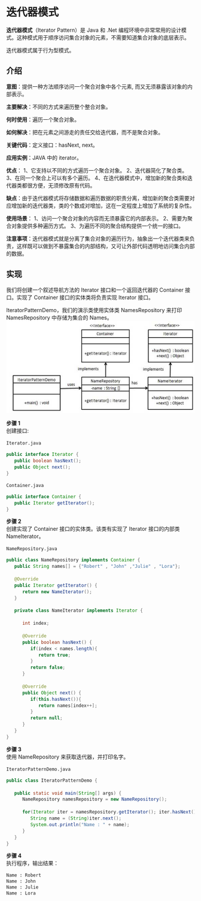 # 迭代器模式
**迭代器模式**（Iterator Pattern）是 Java 和 .Net 编程环境中非常常用的设计模式。这种模式用于顺序访问集合对象的元素，不需要知道集合对象的底层表示。  

迭代器模式属于行为型模式。  

## 介绍
**意图**：提供一种方法顺序访问一个聚合对象中各个元素, 而又无须暴露该对象的内部表示。  

**主要解决**：不同的方式来遍历整个整合对象。  

**何时使用**：遍历一个聚合对象。  

**如何解决**：把在元素之间游走的责任交给迭代器，而不是聚合对象。  

**关键代码**：定义接口：hasNext, next。  

**应用实例**：JAVA 中的 iterator。  

**优点**： 1、它支持以不同的方式遍历一个聚合对象。 2、迭代器简化了聚合类。 3、在同一个聚合上可以有多个遍历。 4、在迭代器模式中，增加新的聚合类和迭代器类都很方便，无须修改原有代码。  

**缺点**：由于迭代器模式将存储数据和遍历数据的职责分离，增加新的聚合类需要对应增加新的迭代器类，类的个数成对增加，这在一定程度上增加了系统的复杂性。  

**使用场景**： 1、访问一个聚合对象的内容而无须暴露它的内部表示。 2、需要为聚合对象提供多种遍历方式。 3、为遍历不同的聚合结构提供一个统一的接口。  

**注意事项**：迭代器模式就是分离了集合对象的遍历行为，抽象出一个迭代器类来负责，这样既可以做到不暴露集合的内部结构，又可让外部代码透明地访问集合内部的数据。  

## 实现
我们将创建一个叙述导航方法的 Iterator 接口和一个返回迭代器的 Container 接口。实现了 Container 接口的实体类将负责实现 Iterator 接口。  

IteratorPatternDemo，我们的演示类使用实体类 NamesRepository 来打印 NamesRepository 中存储为集合的 Names。  
![迭代器模式的 UML 图](../../../images/设计模式/菜鸟教程/迭代器模式实现图.jpg)

**步骤 1**  
创建接口:  

`Iterator.java`  
```java
public interface Iterator {
   public boolean hasNext();
   public Object next();
}
```

`Container.java`  
```java
public interface Container {
   public Iterator getIterator();
}
```

**步骤 2**  
创建实现了 Container 接口的实体类。该类有实现了 Iterator 接口的内部类 NameIterator。  

`NameRepository.java`  
```java
public class NameRepository implements Container {
   public String names[] = {"Robert" , "John" ,"Julie" , "Lora"};
 
   @Override
   public Iterator getIterator() {
      return new NameIterator();
   }
 
   private class NameIterator implements Iterator {
 
      int index;
 
      @Override
      public boolean hasNext() {
         if(index < names.length){
            return true;
         }
         return false;
      }
 
      @Override
      public Object next() {
         if(this.hasNext()){
            return names[index++];
         }
         return null;
      }     
   }
}
```

**步骤 3**  
使用 NameRepository 来获取迭代器，并打印名字。  

`IteratorPatternDemo.java`  
```java
public class IteratorPatternDemo {
   
   public static void main(String[] args) {
      NameRepository namesRepository = new NameRepository();
 
      for(Iterator iter = namesRepository.getIterator(); iter.hasNext();){
         String name = (String)iter.next();
         System.out.println("Name : " + name);
      }  
   }
}
```

**步骤 4**  
执行程序，输出结果：  
```
Name : Robert
Name : John
Name : Julie
Name : Lora
```